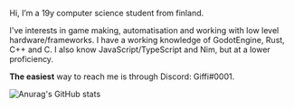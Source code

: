 Hi, I’m a 19y computer science student from finland.

I've interests in game making, automatisation and working with low level hardware/frameworks.
I have a working knowledge of GodotEngine, Rust, C++ and C.
I also know JavaScript/TypeScript and Nim, but at a lower proficiency.

**The easiest** way to reach me is through Discord: Giffi#0001.

![Anurag's GitHub stats](https://github-readme-stats.vercel.app/api?username=miklaskarjalainen&bg_color=30,eb560c,a80202&title_color=fff&text_color=fff&border_color=000)  
